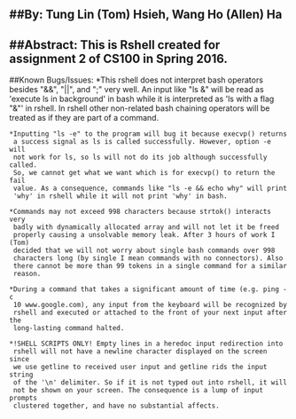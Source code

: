 ##By:
    Tung Lin (Tom) Hsieh, Wang Ho (Allen) Ha
------
##Abstract:
    This is Rshell created for assignment 2 of CS100 in Spring 2016.
------
##Known Bugs/Issues:
    *This rshell does not interpret bash operators besides "&&", "||",
     and ";" very well. An input like "ls &" will be read as 'execute ls
     in background' in bash while it is interpreted as 'ls with a flag "&"'
     in rshell. In rshell other non-related bash chaining operators will be
     treated as if they are part of a command.

    *Inputting "ls -e" to the program will bug it because execvp() returns
     a success signal as ls is called successfully. However, option -e will 
     not work for ls, so ls will not do its job although successfully called. 
     So, we cannot get what we want which is for execvp() to return the fail 
     value. As a consequence, commands like "ls -e && echo why" will print
     'why' in rshell while it will not print 'why' in bash.

    *Commands may not exceed 998 characters because strtok() interacts very
     badly with dynamically allocated array and will not let it be freed
     properly causing a unsolvable memory leak. After 3 hours of work I (Tom)
     decided that we will not worry about single bash commands over 998 
     characters long (by single I mean commands with no connectors). Also
     there cannot be more than 99 tokens in a single command for a similar
     reason.

    *During a command that takes a significant amount of time (e.g. ping -c
     10 www.google.com), any input from the keyboard will be recognized by 
     rshell and executed or attached to the front of your next input after the
     long-lasting command halted.

    *!SHELL SCRIPTS ONLY! Empty lines in a heredoc input redirection into
     rshell will not have a newline character displayed on the screen since
     we use getline to received user input and getline rids the input string
     of the '\n' delimiter. So if it is not typed out into rshell, it will
     not be shown on your screen. The consequence is a lump of input prompts
     clustered together, and have no substantial affects.
     
